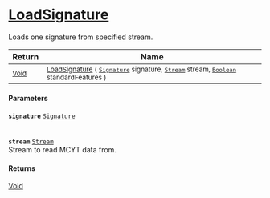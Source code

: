 # [LoadSignature](./Svc2004Loader-100664056.md)

Loads one signature from specified stream.

| Return | Name | 
| --- | --- | 
| <sub>[Void](https://docs.microsoft.com/en-us/dotnet/api/System.Void)</sub>| <sub>[LoadSignature](./Svc2004Loader-100664056.md) ( [`Signature`](./../../Signature.md) signature, [`Stream`](https://docs.microsoft.com/en-us/dotnet/api/System.IO.Stream) stream, [`Boolean`](https://docs.microsoft.com/en-us/dotnet/api/System.Boolean) standardFeatures )</sub>| <br>


#### Parameters
**`signature`**  [`Signature`](./../../Signature.md)<br><br><br>**`stream`**  [`Stream`](https://docs.microsoft.com/en-us/dotnet/api/System.IO.Stream)<br>Stream to read MCYT data from.
#### Returns
[Void](https://docs.microsoft.com/en-us/dotnet/api/System.Void)